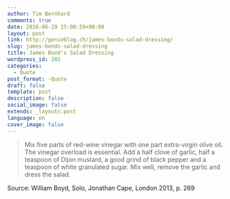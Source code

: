 ```yaml
---
author: Tim Bernhard
comments: true
date: 2016-06-29 15:08:59+00:00
layout: post
link: http://genieblog.ch/james-bonds-salad-dressing/
slug: james-bonds-salad-dressing
title: James Bond's Salad Dressing
wordpress_id: 202
categories:
  - Quote
post_format: -Quote
draft: false
template: post
description: false
social_image: false
extends: _layouts.post
language: en
cover_image: false
---
```


<blockquote>Mix five parts of red-wine vinegar with one part extra-virgin olive oil.
The vinegar overload is essential.
Add a half clove of garlic, half a teaspoon of Dijon mustard, a good grind of black pepper and a teaspoon of white granulated sugar.
Mix well, remove the garlic and dress the salad.</blockquote>

Source: William Boyd, Solo, Jonathan Cape, London 2013, p. 269
